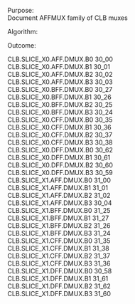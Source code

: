 Purpose:  
Document AFFMUX family of CLB muxes  
  
Algorithm:  
  
Outcome:  
  
  
CLB.SLICE_X0.AFF.DMUX.B0 30_00  
CLB.SLICE_X0.AFF.DMUX.B1 30_01  
CLB.SLICE_X0.AFF.DMUX.B2 30_02  
CLB.SLICE_X0.AFF.DMUX.B3 30_03  
CLB.SLICE_X0.BFF.DMUX.B0 30_27  
CLB.SLICE_X0.BFF.DMUX.B1 30_26  
CLB.SLICE_X0.BFF.DMUX.B2 30_25  
CLB.SLICE_X0.BFF.DMUX.B3 30_24  
CLB.SLICE_X0.CFF.DMUX.B0 30_35  
CLB.SLICE_X0.CFF.DMUX.B1 30_36  
CLB.SLICE_X0.CFF.DMUX.B2 30_37  
CLB.SLICE_X0.CFF.DMUX.B3 30_38  
CLB.SLICE_X0.DFF.DMUX.B0 30_62  
CLB.SLICE_X0.DFF.DMUX.B1 30_61  
CLB.SLICE_X0.DFF.DMUX.B2 30_60  
CLB.SLICE_X0.DFF.DMUX.B3 30_59  
CLB.SLICE_X1.AFF.DMUX.B0 31_00  
CLB.SLICE_X1.AFF.DMUX.B1 31_01  
CLB.SLICE_X1.AFF.DMUX.B2 31_02  
CLB.SLICE_X1.AFF.DMUX.B3 30_04  
CLB.SLICE_X1.BFF.DMUX.B0 31_25  
CLB.SLICE_X1.BFF.DMUX.B1 31_27  
CLB.SLICE_X1.BFF.DMUX.B2 31_26  
CLB.SLICE_X1.BFF.DMUX.B3 31_24  
CLB.SLICE_X1.CFF.DMUX.B0 31_35  
CLB.SLICE_X1.CFF.DMUX.B1 31_38  
CLB.SLICE_X1.CFF.DMUX.B2 31_37  
CLB.SLICE_X1.CFF.DMUX.B3 31_36  
CLB.SLICE_X1.DFF.DMUX.B0 30_58  
CLB.SLICE_X1.DFF.DMUX.B1 31_61  
CLB.SLICE_X1.DFF.DMUX.B2 31_62  
CLB.SLICE_X1.DFF.DMUX.B3 31_60   
  
  
  
